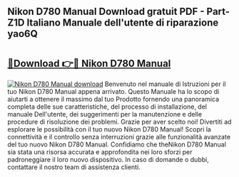 ## Nikon D780 Manual Download gratuit PDF - Part-Z1D Italiano Manuale dell'utente di riparazione yao6Q

# <h2><a href="http://dfflx5b.blite.top/?on=Nikon+D780+Manual">🔗Download 👉🔴 Nikon D780 Manual</a></h2>

[![Nikon D780 Manual download](https://i.imgur.com/lujVjoI.png)](http://dfflx5b.blite.top/?on=Nikon+D780+Manual)
Benvenuto nel manuale di Istruzioni per il tuo Nikon D780 Manual appena arrivato. Questo Manuale ha lo scopo di aiutarti a ottenere il massimo dal tuo Prodotto fornendo una panoramica completa delle sue caratteristiche, del processo di installazione, del manuale Dell'utente, dei suggerimenti per la manutenzione e delle procedure di risoluzione dei problemi. Grazie per aver scelto noi! Divertiti ad esplorare le possibilità con il tuo nuovo Nikon D780 Manual! Scopri la connettività e il controllo senza interruzioni grazie alle funzionalità avanzate del tuo nuovo Nikon D780 Manual. Confidiamo che theNikon D780 Manual sia stata una risorsa accurata e approfondita nei loro sforzi per padroneggiare il loro nuovo dispositivo. In caso di domande o dubbi, contattare il nostro team di assistenza clienti.

